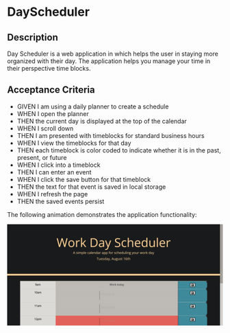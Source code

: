 # DayScheduler

## Description 
Day Scheduler is a web application in which helps the user in staying more organized with their day. The application helps you manage your time in their perspective time blocks.



## Acceptance Criteria
-   GIVEN I am using a daily planner to create a schedule
-   WHEN I open the planner
-   THEN the current day is displayed at the top of the calendar
-   WHEN I scroll down
-   THEN I am presented with timeblocks for standard business hours
-   WHEN I view the timeblocks for that day
-   THEN each timeblock is color coded to indicate whether it is in the past, present, or future
-   WHEN I click into a timeblock
-   THEN I can enter an event
-   WHEN I click the save button for that timeblock
-   THEN the text for that event is saved in local storage
-   WHEN I refresh the page
-   THEN the saved events persist

The following animation demonstrates the application functionality:

![](Screenshot.png)